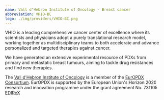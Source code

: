 ```yaml
---
name: Vall d’Hebron Institute of Oncology - Breast cancer
abbreviation: VHIO-BC
logo: ./img/providers/VHIO-BC.png
---
```


VHIO is a leading comprehensive cancer center of excellence where its scientists and physicians adopt a purely translational research model, working together as multidisciplinary teams to both accelerate and advance personalized and targeted therapies against cancer.

We have generated an extensive experimental resource of PDXs from primary and metastatic breast tumours, aiming to tackle drug resistances and find new therapies.

The [Vall d’Hebron Institute of Oncology](http://www.vhio.net/en/) is a member of the [EurOPDX Consortium](http://www.europdx.eu). EurOPDX is supported by the European Union's Horizon 2020 research and innovation programme under the grant agreement No. 731105 [EDIReX](https://cordis.europa.eu/project/rcn/212589_en.html)
